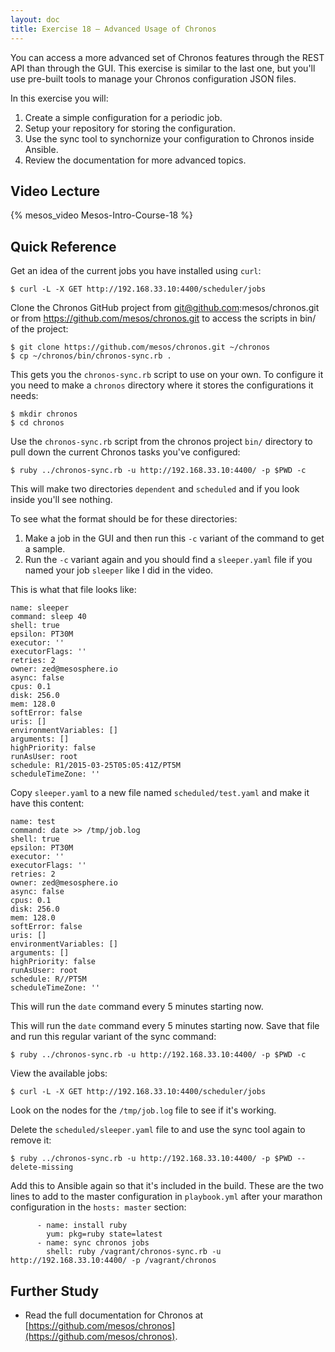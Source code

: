 ```yaml
---
layout: doc
title: Exercise 18 – Advanced Usage of Chronos
---
```


You can access a more advanced set of Chronos features through the REST API than through the GUI.  This exercise is similar to the last one, but you'll use pre-built tools to manage your Chronos configuration JSON files.

In this exercise you will:

1. Create a simple configuration for a periodic job.
2. Setup your repository for storing the configuration.
3. Use the sync tool to synchornize your configuration to Chronos inside Ansible.
4. Review the documentation for more advanced topics.



Video Lecture
-------------

{% mesos_video Mesos-Intro-Course-18 %}


Quick Reference
---------------

Get an idea of the current jobs you have installed using ``curl``:

```
$ curl -L -X GET http://192.168.33.10:4400/scheduler/jobs
```

Clone the Chronos GitHub project from git@github.com:mesos/chronos.git or from https://github.com/mesos/chronos.git to access the scripts in bin/ of the project:

```
$ git clone https://github.com/mesos/chronos.git ~/chronos
$ cp ~/chronos/bin/chronos-sync.rb .
```

This gets you the ``chronos-sync.rb`` script to use on your own.  To configure it you need to make a ``chronos`` directory where it stores the configurations it needs:

```
$ mkdir chronos
$ cd chronos
```

Use the ``chronos-sync.rb`` script from the chronos project ``bin/`` directory to pull down the current Chronos tasks you've configured:

```
$ ruby ../chronos-sync.rb -u http://192.168.33.10:4400/ -p $PWD -c
```

This will make two directories ``dependent`` and ``scheduled`` and if you look inside you'll see nothing.

To see what the format should be for these directories:

1. Make a job in the GUI and then run this ``-c`` variant of the command to get a sample.
2. Run the ``-c`` variant again and you should find a ``sleeper.yaml`` file if you named your job ``sleeper`` like I did in the video.

This is what that file looks like:

```
name: sleeper
command: sleep 40
shell: true
epsilon: PT30M
executor: ''
executorFlags: ''
retries: 2
owner: zed@mesosphere.io
async: false
cpus: 0.1
disk: 256.0
mem: 128.0
softError: false
uris: []
environmentVariables: []
arguments: []
highPriority: false
runAsUser: root
schedule: R1/2015-03-25T05:05:41Z/PT5M
scheduleTimeZone: ''
```

Copy ``sleeper.yaml`` to a new file named ``scheduled/test.yaml`` and make it have this content:

```
name: test
command: date >> /tmp/job.log
shell: true
epsilon: PT30M
executor: ''
executorFlags: ''
retries: 2
owner: zed@mesosphere.io
async: false
cpus: 0.1
disk: 256.0
mem: 128.0
softError: false
uris: []
environmentVariables: []
arguments: []
highPriority: false
runAsUser: root
schedule: R//PT5M
scheduleTimeZone: ''
```

This will run the ``date`` command every 5 minutes starting now.

This will run the ``date`` command every 5 minutes starting now.  Save that file and  run this regular variant of the sync command:

```
$ ruby ../chronos-sync.rb -u http://192.168.33.10:4400/ -p $PWD -c
```

View the available jobs:

```
$ curl -L -X GET http://192.168.33.10:4400/scheduler/jobs
```

Look on the nodes for the ``/tmp/job.log`` file to see if it's working.

Delete the ``scheduled/sleeper.yaml`` file to and use the sync tool again to remove it:

```
$ ruby ../chronos-sync.rb -u http://192.168.33.10:4400/ -p $PWD --delete-missing
```

Add this to Ansible again so that it's included in the build.  These are the two lines to add to the master configuration in ``playbook.yml`` after your marathon configuration in the ``hosts: master`` section:

```
      - name: install ruby
        yum: pkg=ruby state=latest
      - name: sync chronos jobs
        shell: ruby /vagrant/chronos-sync.rb -u http://192.168.33.10:4400/ -p /vagrant/chronos
```

Further Study
-------------

* Read the full documentation for Chronos at [https://github.com/mesos/chronos](https://github.com/mesos/chronos).


